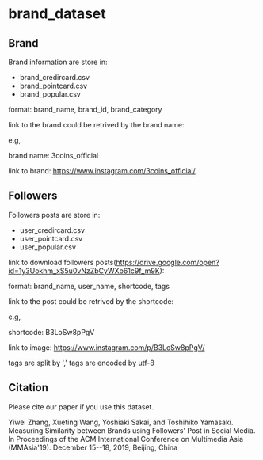 # brand_dataset


## Brand
Brand information are store in:
  - brand_credircard.csv
  - brand_pointcard.csv
  - brand_popular.csv
  
  format: brand_name, brand_id, brand_category
  
  link to the brand could be retrived by the brand name:
  
  e.g,
  
  brand name: 3coins_official
  
  link to brand: https://www.instagram.com/3coins_official/


## Followers
Followers posts are store in:
  - user_credircard.csv
  - user_pointcard.csv
  - user_popular.csv
  
  link to download followers posts(https://drive.google.com/open?id=1y3Uokhm_xS5u0vNzZbCyWXb61c9f_m9K):

  format:
  brand_name, user_name, shortcode, tags
  
  link to the post could be retrived by the shortcode:
  
  e.g,
  
  shortcode: B3LoSw8pPgV
  
  link to image: https://www.instagram.com/p/B3LoSw8pPgV/
  
  tags are split by ',' tags are encoded by utf-8
  
  
## Citation
Please cite our paper if you use this dataset.


Yiwei Zhang, Xueting Wang, Yoshiaki Sakai, and Toshihiko Yamasaki. Measuring Similarity between Brands using Followers' Post in Social Media. In Proceedings of the ACM International Conference on Multimedia Asia (MMAsia'19). December 15--18, 2019, Beijing, China

